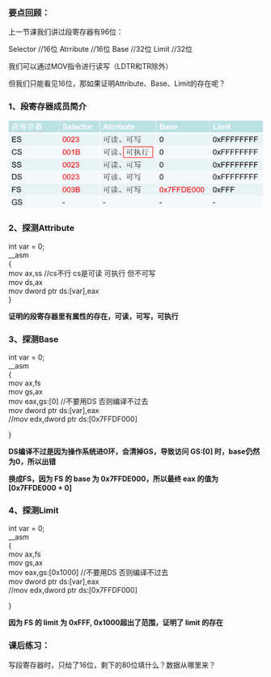 ### 要点回顾：

上一节课我们讲过段寄存器有96位：

Selector  //16位
Atrribute  //16位
Base	 //32位
Limit	 //32位

我们可以通过MOV指令进行读写（LDTR和TR除外）

但我们只能看见16位，那如果证明Attribute、Base、Limit的存在呢？



### 1、段寄存器成员简介

![](..\images\01\微信截图_20240205162508.png)



### 2、探测Attribute

int var = 0;					
__asm					
{					
	mov ax,ss	//cs不行 cs是可读 可执行 但不可写	
	mov ds,ax				
	mov dword ptr ds:[var],eax				
}	

**证明的段寄存器里有属性的存在，可读，可写，可执行**



### 3、探测Base

int var = 0;					
__asm					
{					
	mov ax,fs				
	mov gs,ax				
	mov eax,gs:[0]	//不要用DS 否则编译不过去		
	mov dword ptr ds:[var],eax	
	//mov edx,dword ptr ds:[0x7FFDF000]

}	

**DS编译不过是因为操作系统进0环，会清掉GS，导致访问 GS:[0] 时，base仍然为0，所以出错**

**换成FS，因为 FS 的 base 为 0x7FFDE000，所以最终 eax 的值为 [0x7FFDE000 + 0]**



### 4、探测Limit

int var = 0;					
__asm					
{					
	mov ax,fs				
	mov gs,ax				
	mov eax,gs:[0x1000]	//不要用DS 否则编译不过去		
	mov dword ptr ds:[var],eax	
	//mov edx,dword ptr ds:[0x7FFDF000]

}	

**因为 FS 的 limit 为 0xFFF, 0x1000超出了范围，证明了 limit 的存在**



### 课后练习：

写段寄存器时，只给了16位，剩下的80位填什么？数据从哪里来？	